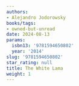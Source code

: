 ```yaml
---
authors:
- Alejandro Jodorowsky
books/tags:
- owned-but-unread
date: 2024-08-13
params:
  isbn13: '9781594650802'
  year: '2014'
slug: '9781594650802'
star_rating: null
title: The White Lama
weight: 1
---
```



<!--more-->